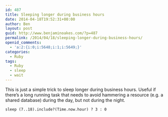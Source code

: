 ```yaml
---
id: 487
title: Sleeping longer during business hours
date: 2014-04-18T19:52:31+00:00
author: Ben
layout: post
guid: http://www.benjaminoakes.com/?p=487
permalink: /2014/04/18/sleeping-longer-during-business-hours/
openid_comments:
  - 'a:2:{i:0;i:5648;i:1;i:5649;}'
categories:
  - Ruby
tags:
  - Ruby
  - sleep
  - wait
---
```

This is just a simple trick to sleep longer during business hours. Useful if there&#8217;s a long running task that needs to avoid hammering a resource (e.g. a shared database) during the day, but not during the night.

<pre><code class="ruby">sleep (7..18).include?(Time.now.hour) ? 3 : 0
</code></pre>